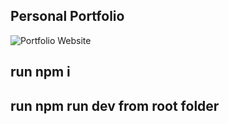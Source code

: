 ## Personal Portfolio

![Portfolio Website](https://i.ibb.co/WgPMpts/image.png)


## run npm i
## run npm run dev from root folder